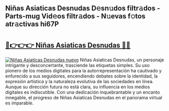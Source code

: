 ## Niñas Asiaticas Desnudas D𝚎sn𝚞dos filtr𝚊dos - Parts-mug Vid𝚎os filtr𝚊dos - N𝚞evas f𝚘tos atr𝚊ctivas hi67P

# <h2><a href="http://mbcep5.tromn.icu/?c=Ni%c3%b1as+Asiaticas+Desnudas">🔗👉👉👉 Niñas Asiaticas Desnudas 🔗🔗</a></h2>

[![Niñas Asiaticas Desnudas nuevo](https://i.imgur.com/pEAQMta.gif)](http://mbcep5.tromn.icu/?c=Ni%c3%b1as+Asiaticas+Desnudas)
Niñas Asiaticas Desnudas, un personaje intrigante y desconcertante, trasciende las etiquetas simples. Su uso pionero de los medios digitales para la autorrepresentación ha cautivado y enfurecido a sus seguidores, encendiendo debates sobre la identidad, la expresión artística y la naturaleza evolutiva de las sociedades en línea. Aunque su dirección futura no está clara, su influencia en los medios digitales es indiscutible. Con una dedicación inquebrantable y un encanto innegable, el progreso de Niñas Asiaticas Desnudas en el panorama virtual es imparable.
